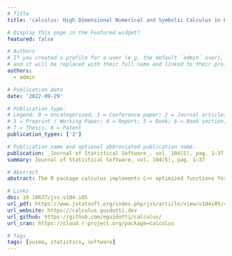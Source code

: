 ```yaml
---
# Title
title: 'calculus: High Dimensional Numerical and Symbolic Calculus in R'

# Display this page in the Featured widget?
featured: false

# Authors
# If you created a profile for a user (e.g. the default `admin` user), write the username (folder name) here
# and it will be replaced with their full name and linked to their profile.
authors: 
  - admin

# Publication date
date: '2022-09-29'

# Publication type.
# Legend: 0 = Uncategorized; 1 = Conference paper; 2 = Journal article;
# 3 = Preprint / Working Paper; 4 = Report; 5 = Book; 6 = Book section;
# 7 = Thesis; 8 = Patent
publication_types: ['2']

# Publication name and optional abbreviated publication name.
publication: _Journal of Statistical Software_, vol. 104(5), pag. 1–37
summary: Journal of Statistical Software, vol. 104(5), pag. 1–37

# Abstract
abstract: The R package calculus implements C++ optimized functions for numerical and symbolic calculus, such as the Einstein summing convention, fast computation of the Levi-Civita symbol and generalized Kronecker delta, Taylor series expansion, multivariate Hermite polynomials, high-order derivatives, ordinary differential equations, differential operators and numerical integration in arbitrary orthogonal coordinate systems. The library applies numerical methods when working with functions, or symbolic programming when working with characters or expressions. The package handles multivariate numerical calculus in arbitrary dimensions and coordinates. It implements the symbolic counterpart of the numerical methods whenever possible, without depending on external computer algebra systems. Except for Rcpp, the package has no strict dependencies in order to provide a stable self-contained toolbox that invites re-use.

# Links
doi: 10.18637/jss.v104.i05
url_pdf: https://www.jstatsoft.org/index.php/jss/article/view/v104i05/4380
url_website: https://calculus.guidotti.dev
url_github: https://github.com/eguidotti/calculus/
url_cran: https://cloud.r-project.org/package=calculus

# Tags
tags: [yuima, statistics, software]
---
```


